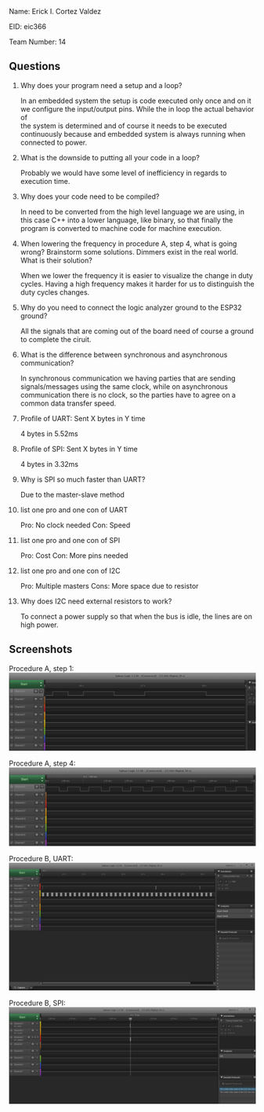 Name: Erick I. Cortez Valdez

EID: eic366

Team Number: 14

## Questions

1. Why does your program need a setup and a loop?

    In an embedded system the setup is code executed only once and on it we configure the input/output pins. While the in loop the actual behavior of  
    the system is determined and of course it needs to be executed continuously because and embedded system is always running when connected to power. 

2. What is the downside to putting all your code in a loop?

   Probably we would have some level of inefficiency in regards to execution time.   

3. Why does your code need to be compiled?

   In need to be converted from the high level language we are using, in this case C++ into a lower language, like binary, so that finally the program is
   converted to machine code for machine execution. 

4. When lowering the frequency in procedure A, step 4, what is going wrong? Brainstorm some solutions. Dimmers exist in the real world. What is their solution?

    When we lower the frequency it is easier to visualize the change in duty cycles. Having a high frequency makes it harder for us to distinguish the duty cycles
    changes. 

5. Why do you need to connect the logic analyzer ground to the ESP32 ground?

   All the signals that are coming out of the board need of course a ground to complete the ciruit. 

6. What is the difference between synchronous and asynchronous communication?

    In synchronous communication we having parties that are sending signals/messages using the same clock, while on asynchronous communication there is no clock,
    so the parties have to agree on a common data transfer speed. 

7. Profile of UART: Sent X bytes in Y time 

    4 bytes in 5.52ms

8. Profile of SPI: Sent X bytes in Y time

    4 bytes in 3.32ms

9. Why is SPI so much faster than UART?

    Due to the master-slave method

10. list one pro and one con of UART

    Pro: No clock needed
    Con: Speed

11. list one pro and one con of SPI

    Pro: Cost
    Con: More pins needed

12. list one pro and one con of I2C

    Pro: Multiple masters
    Cons: More space due to resistor

13. Why does I2C need external resistors to work?

    To connect a power supply so that when the bus is idle, the lines are on high power. 

## Screenshots
Procedure A, step 1:
![Put path to your image here ->](img/Lab1Image1.png)

Procedure A, step 4:
![Put path to your image here ->](img/Lab1Image2.png)

Procedure B, UART:
![Put path to your image here ->](img/Lab1Image3.png)

Procedure B, SPI:
![Put path to your image here ->](img/Lab1Image4.png)